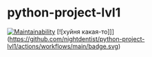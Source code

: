 # python-project-lvl1
[![Maintainability](https://api.codeclimate.com/v1/badges/a99a88d28ad37a79dbf6/maintainability)](https://codeclimate.com/github/codeclimate/codeclimate/maintainability)
[![хуйня какая-то]]](https://github.com/nightdentist/python-project-lvl1/actions/workflows/main/badge.svg)